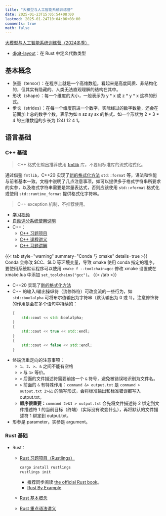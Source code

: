 ```yaml
---
title: "大模型与人工智能系统训练营"
date: 2025-01-23T15:05:54+08:00
lastmod: 2025-01-24T10:04:06+08:00
comments: true
math: false
---
```


<!--more-->

[大模型与人工智能系统训练营（2024冬季）](https://opencamp.cn/InfiniTensor/camp/2024winter)

- [digit-layout](https://crates.io/crates/digit-layout)：在 Rust 中定义代数类型

## 基本概念

- 张量（tensor）：在程序上就是一个高维数组，看起来是高度同质、非结构化的，但其实有隐藏的、人类无法直观理解的结构在其中。
- 形状（shape）：每一个维度的大小，一般表示为 y \* x 或 z \* y \* x 这样的形式。
- 步长（strides）：在每一个维度前进一个数字，实际经过的数字数量，还会在前面加上总的数字个数，表示为如 n sz sy sx 的格式。如一个形状为 2 \* 3 \* 4 的三维数组的步长为 (24) 12 4 1。

## 语言基础

### C++ 基础

> C++ 格式化输出推荐使用 [fmtlib](https://github.com/fmtlib/fmt) 库，不要用标准库的流式格式化。

通过借鉴 `fmtlib`，C++20 实现了[新的格式化方法](https://zh.cppreference.com/w/cpp/utility/format/format) `std::format` 等，语法和性能与前者基本一致。文档中说明了几点注意事项，如可以提供多于格式字符串所要求的实参，以及格式字符串需要是常量表达式，否则应该使用 `std::vformat` 格式化或使用 `std::runtime_format` 提供格式化字符串。

> C++ exception 机制，不推荐使用。

- [学习视频](https://opencamp.cn/InfiniTensor/camp/2024summer/stage/1?tab=video)
- [自动评分系统使用说明](https://github.com/LearningInfiniTensor/.github/blob/main/exam-grading-user-guide/doc.md)
- C++：
    - [C++ 习题项目](https://github.com/LearningInfiniTensor/learning-cxx)
    - [C++ 课程讲义](https://github.com/YdrMaster/notebook/blob/main/%E5%A4%A7%E6%A8%A1%E5%9E%8B/20240720-cxx.md)
    - [C++ 习题讲解](https://github.com/YdrMaster/notebook/blob/main/%E5%A4%A7%E6%A8%A1%E5%9E%8B/20240723-cxx-exercise.md)

{{< tab style="warning" summary="Conda 与 xmake" details=true >}}
Conda 会修改 \$CC、\$LD 等环境变量，导致 xmake 使用 conda 指定的程序。要使用系统默认程序可以使用 `xmake f --toolchain=gcc` 修改 xmake 设置或在 xmake.lua 中添加 `set_toolchains("gcc")`。
{{< /tab >}}


- C++20 实现了[新的格式化方法](https://zh.cppreference.com/w/cpp/utility/format/format)
- C++ 的输入/输出操纵符（流修饰符）可改变流的一些行为，如 `std::boolalpha` 可将布尔值输出为字符串（默认输出为 0 或 1）。注意修饰符的作用是会在多个语句中持续的：
  ```cpp
  {
      std::cout << std::boolalpha;
  }
  {
      std::cout << true << std::endl;
  }
  {
      std::cout << false << std::endl;
  }
  ```
- 终端流重定向的注意事项：
    - `1`、`2`、`>`、`&` 之间不能有空格
    - `>` 与 `1>` 等价。
    - `>` 后面的文件描述符需要前接一个 `&` 符号，避免被错误地识别为文件名。
    - `>` 前面的 `&` 有特殊作用：`command &> output.txt` 是 `command > output.txt 2>&1` 的简写形式，会将标准输出和标准错误都写入 output.txt。
    - **顺序很重要：**`command 2>&1 > output.txt` 会先将文件描述符 2 绑定到文件描述符 1 的当前目标（终端）（实际没有改变什么），再将默认的文件描述符 1 绑定到 output.txt。
- 形参是 parameter，实参是 argument。

### Rust 基础

- Rust：
    - [Rust 习题项目（Rustlings）](https://rustlings.cool/)

      ```bash
      cargo install rustlings
      rustlings init
      ```

        - 推荐同步阅读 [the official Rust book](https://doc.rust-lang.org/book/)。
        - [Rust By Example](https://doc.rust-lang.org/rust-by-example/)
    - [Rust 基本概念](https://github.com/YdrMaster/notebook/blob/main/%E5%A4%A7%E6%A8%A1%E5%9E%8B/20240720-rust.md)
    - [Rust 重点语法讲义](https://github.com/YdrMaster/notebook/blob/main/%E5%A4%A7%E6%A8%A1%E5%9E%8B/20240724-rust-grammar.md)




